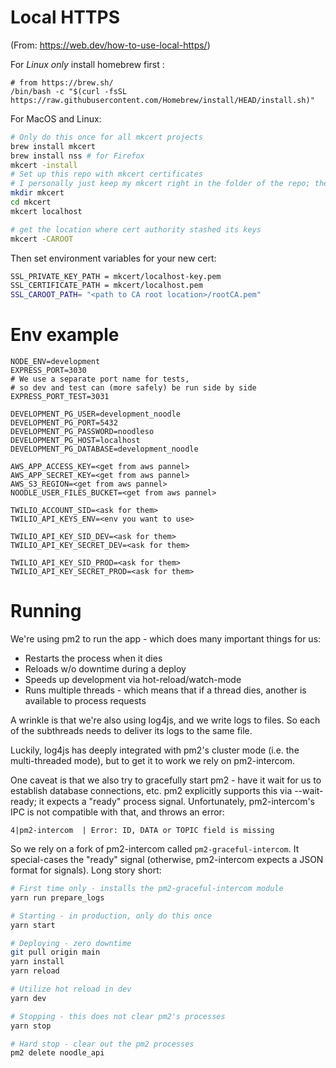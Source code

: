 # Local HTTPS

(From: https://web.dev/how-to-use-local-https/)

For *Linux only* install homebrew first :
```
# from https://brew.sh/
/bin/bash -c "$(curl -fsSL https://raw.githubusercontent.com/Homebrew/install/HEAD/install.sh)"
```

For MacOS and Linux:

```bash
# Only do this once for all mkcert projects
brew install mkcert
brew install nss # for Firefox
mkcert -install
# Set up this repo with mkcert certificates
# I personally just keep my mkcert right in the folder of the repo; the folder is already gitignored ~ Alexey
mkdir mkcert
cd mkcert
mkcert localhost

# get the location where cert authority stashed its keys
mkcert -CAROOT
```

Then set environment variables for your new cert:

```bash
SSL_PRIVATE_KEY_PATH = mkcert/localhost-key.pem
SSL_CERTIFICATE_PATH = mkcert/localhost.pem
SSL_CAROOT_PATH= "<path to CA root location>/rootCA.pem"
```

# Env example
```
NODE_ENV=development
EXPRESS_PORT=3030
# We use a separate port name for tests,
# so dev and test can (more safely) be run side by side
EXPRESS_PORT_TEST=3031

DEVELOPMENT_PG_USER=development_noodle
DEVELOPMENT_PG_PORT=5432
DEVELOPMENT_PG_PASSWORD=noodleso
DEVELOPMENT_PG_HOST=localhost
DEVELOPMENT_PG_DATABASE=development_noodle

AWS_APP_ACCESS_KEY=<get from aws pannel>
AWS_APP_SECRET_KEY=<get from aws pannel>
AWS_S3_REGION=<get from aws pannel>
NOODLE_USER_FILES_BUCKET=<get from aws pannel>

TWILIO_ACCOUNT_SID=<ask for them>
TWILIO_API_KEYS_ENV=<env you want to use>

TWILIO_API_KEY_SID_DEV=<ask for them>
TWILIO_API_KEY_SECRET_DEV=<ask for them>

TWILIO_API_KEY_SID_PROD=<ask for them>
TWILIO_API_KEY_SECRET_PROD=<ask for them>
```


# Running
We're using pm2 to run the app - which does many important things for us:
- Restarts the process when it dies
- Reloads w/o downtime during a deploy
- Speeds up development via hot-reload/watch-mode
- Runs multiple threads - which means that if a thread dies, another is available to process requests

A wrinkle is that we're also using log4js, and we write logs to files. So each of the subthreads
needs to deliver its logs to the same file.

Luckily, log4js has deeply integrated with pm2's cluster mode (i.e. the multi-threaded mode),
but to get it to work we rely on pm2-intercom.

One caveat is that we also try to gracefully start pm2 - have it wait for us to establish database connections, etc.
pm2 explicitly supports this via --wait-ready; it expects a "ready" process signal.
Unfortunately, pm2-intercom's IPC is not compatible with that, and throws an error:
```
4|pm2-intercom  | Error: ID, DATA or TOPIC field is missing
```

So we rely on a fork of pm2-intercom called `pm2-graceful-intercom`. It special-cases the "ready" signal (otherwise,
pm2-intercom expects a JSON format for signals).
Long story short:

```bash
# First time only - installs the pm2-graceful-intercom module
yarn run prepare_logs

# Starting - in production, only do this once
yarn start

# Deploying - zero downtime
git pull origin main
yarn install
yarn reload

# Utilize hot reload in dev
yarn dev

# Stopping - this does not clear pm2's processes
yarn stop

# Hard stop - clear out the pm2 processes
pm2 delete noodle_api

```
